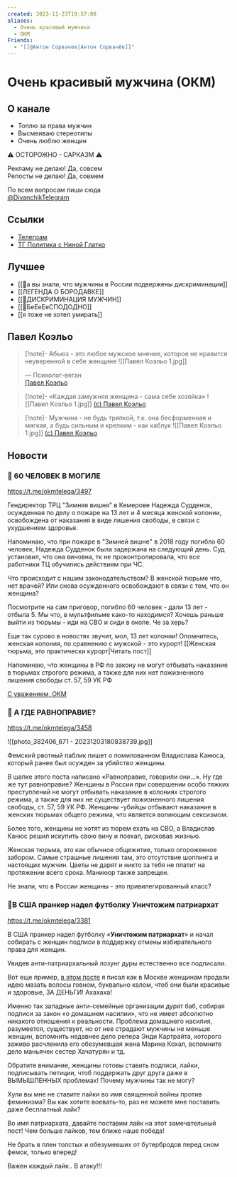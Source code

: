 ```yaml
---
created: 2023-11-23T19:57:00
aliases:
  - Очень красивый мужчина
  - ОКМ
Friends:
  - "[[@Антон Сорвачев|Антон Сорвачёв]]"
---
```


# Очень красивый мужчина (ОКМ)

## О канале

- Топлю за права мужчин
- Высмеиваю стереотипы
- Очень люблю женщин

⚠️ ОСТОРОЖНО - САРКАЗМ ⚠️

Рекламу не делаю! Да, совсем  
Репосты не делаю! Да, совмем  

По всем вопросам пиши сюда  
[@DivanchikTelegram](https://t.me/DivanchikTelegram)


## Ссылки

 - [Телеграм](https://t.me/okmtelega)
 - [ТГ Политика с Ниной Глатко](https://t.me/politikaGlatko)


## Лучшее

 - [[📜а вы знали, что мужчины в России подвержены дискриминации]]
 - [[ЛЕГЕНДА О  БОРОДАВКЕ]]
 - [[📜ДИСКРИМИНАЦИЯ МУЖЧИН]]
 - [[📰БеЕеЕеСПОДОДНО]]
 - [[я тоже не хотел умирать]]


## Павел Коэльо

> [!note]- Абьюз - это любое мужское мнение, которое не нравится неуверенной в себе женщине
> ![[Павел Коэльо 1.jpg]]
> 
> &mdash; Психолог-веган  
> [Павел Коэльо](https://t.me/okmtelega/2694)

> [!note]- «Каждая замужняя женщина - сама себе хозяйка»
> ![[Павел Коэльо 1.jpg]]
> [(c) Павел Коэльо](https://t.me/okmtelega/3552)

> [!note]- Мужчина - не будь тряпкой, т.к. она бесформенная и мягкая, а будь сильным и крепким - как каблук
> ![[Павел Коэльо 1.jpg]]
> [(c) Павел Коэльо](https://t.me/okmtelega/3404)


## Новости

### 📢 60 ЧЕЛОВЕК В МОГИЛЕ

https://t.me/okmtelega/3497

Гендиректор ТРЦ "Зимняя вишня" в Кемерове Надежда Судденок, осужденная по делу о пожаре на 13 лет и 4 месяца женской колонии, освобождена от наказания в виде лишения свободы, в связи с ухудшением здоровья. 

Напоминаю, что при пожаре в "Зимней вишне" в 2018 году погибло 60 человек, Надежда Судденок была задержана на следующий день. Суд установил, что она виновна, тк не проконтролировала, что все работники ТЦ обучились действиям при ЧС.

Что происходит с нашим законодательством? В женской тюрьме что, нет врачей? Или снова осужденного освобождают в связи с тем, что он женщина? 

Посмотрите на сам приговор, погибло 60 человек - дали 13 лет - отбыла 5. Мы что, в мультфильме како-то находимся? Хочешь раньше выйти из тюрьмы - иди на СВО и сиди в окопе. Че за херь?

Еще так сурово в новостях звучит, мол, 13 лет колонии! Опомнитесь, женская колония, по сравнению с мужской - это курорт! [[Женская тюрьма, это практически курорт|Читать пост]]

Напоминаю, что женщины в РФ по закону не могут отбывать наказание в тюрьмах строгого режима, а также для них нет пожизненного лишения свободы ст. 57, 59 УК РФ

[С уважением, ОКМ](https://t.me/okmtelega)


### 📢 А ГДЕ РАВНОПРАВИЕ?

https://t.me/okmtelega/3458

![[photo_382406_671 - 20231203180838739.jpg]]

Фемский рвотный паблик пишет о помилованном Владислава Канюса, который ранее был осужден за убийство женщины.

В шапке этого поста написано «Равноправие, говорили они…». Ну где же тут равноправие? Женщины в России при совершении особо тяжких преступлений не могут отбывать наказание в колониях строгого  режима, а также для них не существует пожизненного лишения свободы, ст. 57, 59 УК РФ. Женщины -убийцы отбывают наказание в женских тюрьмах общего режима, что является вопиющим сексизмом. 

Более того, женщины не хотят из тюрем ехать на СВО, а Владислав Канюс решил искупить свою вину и поехал, рисковав жизнью. 

Женская тюрьма, это как обычное общежитие, только огороженное забором. Самые страшные лишения там, это отсутствие шоппинга и настоящих мужчин. Цветы не дарят и никто за тебя не платит на протяжении всего срока. Маникюр также запрещен. 

Не знали, что в России женщины - это привилегированный класс?


### 📰В США пранкер надел футболку Уничтожим патриархат

https://t.me/okmtelega/3381

В США пранкер надел футболку «**Уничтожим патриархат**» и начал собирать с женщин подписи в поддержку отмены избирательного права для женщин. 

Увидев анти-патриархальный лозунг  дуры естественно все подписали.

Вот еще пример, [в этом посте](https://t.me/okmtelega/3328) я писал как в Москве женщинам продали идею мазать волосы говном, буквально калом, чтоб они были красивые и здоровые, ЗА ДЕНЬГИ! Ахахаха! 

Именно так западные анти-семейные организации дурят баб, собирая подписи за закон «о домашнем насилии», что не имеет абсолютно никакого отношения к реальности. Проблема домашнего насилия, разумеется, существует, но от нее страдают мужчины не меньше женщин, вспомнить недавнее дело репера Энди Картрайта, которого заживо расчленила его обезумевшая жена Марина Кохал, вспомните дело маньячек сестер Хачатурян и тд. 

Обратите внимание, женщины готовы ставить подписи, лайки, подписывать петиции, чтоб поддержать друг друга даже в ВЫМЫШЛЕННЫХ проблемах! Почему мужчины так не могу?

Хули вы мне не ставите лайки во имя священной войны против феминизма? Вы как хотите воевать-то, раз не можете мне поставить даже бесплатный лайк?  

Во имя патриархата, давайте поставим лайк на этот замечательный пост! Чем больше лайков, тем ближе наше победа!

Не брать в плен толстых и обезумевших от бутербродов перед сном фемок, только вперед! 

Важен каждый лайк.. В атаку!!!
